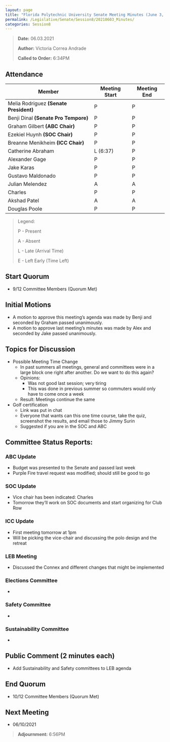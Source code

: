 ```yaml
---
layout: page
title: "Florida Polytechnic University Senate Meeting Minutes (June 3, 2021)"
permalink: /Legislative/Senate/Session8/20210603_Minutes/
categories: Session8
---
```


> **Date:** 06.03.2021
>
> **Author:** Victoria Correa Andrade
>
> **Called to Order:** 6:34PM

## Attendance

| Member | Meeting Start | Meeting End |
|--------|---|---|
| Melia Rodriguez **(Senate President)** 	| P 		| P |
| Benji Dinal **(Senate Pro Tempore)** 		| P 		| P |
| Graham Gilbert **(ABC Chair)** 			| P 		| P |
| Ezekiel Huynh **(SOC Chair)**				| P 		| P |
| Breanne Menikheim **(ICC Chair)**			| P 		| P |
| Catherine Abraham							| L (6:37) 	| P |
| Alexander Gage 							| P 		| P |
| Jake Karas 								| P 		| P |
| Gustavo Maldonado 						| P 		| P |
| Julian Melendez 							| A 		| A |
| Charles 									| P 		| P |
| Akshad Patel 								| A 		| A |
| Douglas Poole 							| P			| P |

> Legend:
>
> P - Present
>
> A - Absent
>
> L - Late (Arrival Time)
>
> E - Left Early (Time Left)

## Start Quorum
- 9/12 Committee Members (Quorum Met)

## Initial Motions
- A motion to approve this meeting’s agenda was made by Benji and seconded by Graham passed unanimously.
- A motion to approve last meeting’s minutes was made by Alex and seconded by Jake passed unanimously. 

## Topics for Discussion
- Possible Meeting Time Change
	- In past summers all meetings, general and committees were in a large block one right after another. Do we want to do this again?
	- Opinions:
		- Was not good last session; very tiring
		- This was done in previous summer so commuters would only have to come once a week
	- Result: Meetings continue the same
- Golf certification
	- Link was put in chat
	- Everyone that wants can this one time course, take the quiz, screenshot the results, and email those to Jimmy Surin
	- Suggested if you are in the SOC and ABC


## Committee Status Reports:

### ABC Update
- Budget was presented to the Senate and passed last week
- Purple Fire travel request was modified; should still be good to go

### SOC Update
- Vice chair has been indicated: Charles
- Tomorrow they’ll work on SOC documents and start organizing for Club Row

### ICC Update
- First meeting tomorrow at 1pm
- Will be picking the vice-chair and discussing the polo design and the retreat

### LEB Meeting
- Discussed the Connex and different changes that might be implemented

### Elections Committee
- 

### Safety Committee
-

### Sustainability Committee
- 

## Public Comment (2 minutes each)
- Add Sustainability and Safety committees to LEB agenda

## End Quorum
- 10/12 Committee Members (Quorum Met)

## Next Meeting
- 06/10/2021

> **Adjournment:** 6:56PM
